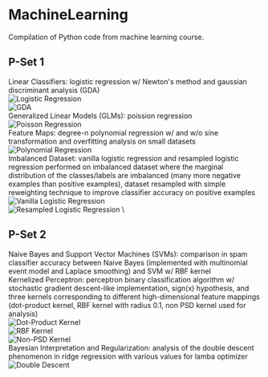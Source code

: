 # MachineLearning
Compilation of Python code from machine learning course.

P-Set 1
--------
Linear Classifiers: logistic regression w/ Newton's method and gaussian
    discriminant analysis (GDA)\
    ![Logistic Regression](pset1/graphs/logreg2.png) \
    ![GDA](pset1/graphs/gda2.png) \
Generalized Linear Models (GLMs): poission regression\
    ![Poisson Regression](pset1/graphs/poisson.png) \
Feature Maps: degree-n polynomial regression w/ and w/o sine transformation
    and overfitting analysis on small datasets\
    ![Polynomial Regression](pset1/graphs/polyreg2.png) \
Imbalanced Dataset: vanilla logistic regression and resampled logistic regression
    performed on imbalanced dataset where the marginal distribution of the
    classes/labels are imbalanced (many more negative examples than positive
    examples), dataset resampled with simple reweighting technique to improve
    classifier accuracy on positive examples
    ![Vanilla Logistic Regression](pset1/graphs/logreg_vanilla.png) \
    ![Resampled Logistic Regression](pset1/graphs/logreg_resample.png) \
                  
P-Set 2
--------
Naive Bayes and Support Vector Machines (SVMs): comparison in spam classifier
    accuracy between Naive Bayes (implemented with multinomial event model and
    Laplace smoothing) and SVM w/ RBF kernel\
Kernelized Perceptron: perceptron binary classification algorithm w/ stochastic
    gradient descent-like implementation, sign(x) hypothesis, and three kernels
    corresponding to different high-dimensional feature mappings (dot-product
    kernel, RBF kernel with radius 0.1, non PSD kernel used for analysis)\
    ![Dot-Product Kernel](pset2/graphs/kernel1.png) \
    ![RBF Kernel](pset2/graphs/kernel2.png) \
    ![Non-PSD Kernel](pset2/graphs/kernel3.png) \
Bayesian Interpretation and Regularization: analysis of the double descent
    phenomenon in ridge regression with various values for lamba optimizer
    ![Double Descent](pset2/graphs/regularization.png)
